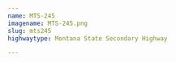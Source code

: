 ```yaml
---
name: MTS-245
imagename: MTS-245.png
slug: mts245
highwaytype: Montana State Secondary Highway

---
```

